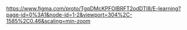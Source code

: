 https://www.figma.com/proto/TgqDMcKPFOlBRFT2odDTI8/E-learning?page-id=0%3A1&node-id=1-2&viewport=304%2C-1585%2C0.46&scaling=min-zoom
